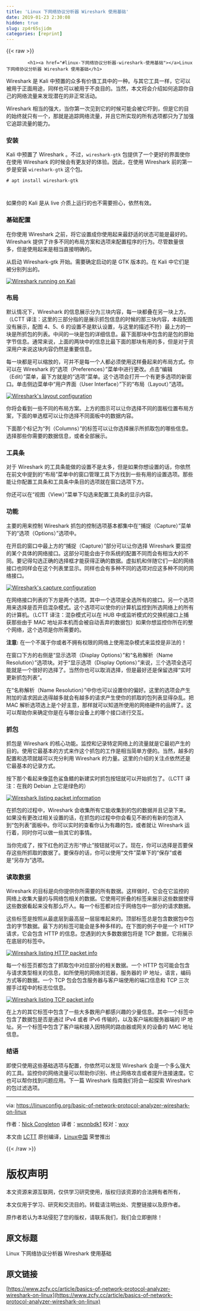 ```yaml
---
title: 'Linux 下网络协议分析器 Wireshark 使用基础' 
date: 2019-01-23 2:30:08
hidden: true
slug: zp4r65sjidm
categories: [reprint]
---
```


{{< raw >}}

            <h1><a href="#linux-下网络协议分析器-wireshark-使用基础"></a>Linux 下网络协议分析器 Wireshark 使用基础</h1>
<p>Wireshark 是 Kali 中预置的众多有价值工具中的一种。与其它工具一样，它可以被用于正面用途，同样也可以被用于不良目的。当然，本文将会介绍如何追踪你自己的网络流量来发现潜在的非正常活动。</p>
<p>Wireshark 相当的强大，当你第一次见到它的时候可能会被它吓到，但是它的目的始终就只有一个，那就是追踪网络流量，并且它所实现的所有选项都只为了加强它追踪流量的能力。</p>
<h3><a href="#安装"></a>安装</h3>
<p>Kali 中预置了 Wireshark 。不过，<code>wireshark-gtk</code> 包提供了一个更好的界面使你在使用 Wireshark 的时候会有更友好的体验。因此，在使用 Wireshark 前的第一步是安装 <code>wireshark-gtk</code> 这个包。</p>
<pre><code class="hljs shell"><span class="hljs-meta">#</span><span class="bash"> apt install wireshark-gtk</span>

</code></pre><p>如果你的 Kali 是从 live 介质上运行的也不需要担心，依然有效。</p>
<h3><a href="#基础配置"></a>基础配置</h3>
<p>在你使用 Wireshark 之前，将它设置成你使用起来最舒适的状态可能是最好的。Wireshark 提供了许多不同的布局方案和选项来配置程序的行为。尽管数量很多，但是使用起来是相当直接明确的。</p>
<p>从启动 Wireshark-gtk 开始。需要确定启动的是 GTK 版本的。在 Kali 中它们是被分别列出的。</p>
<p><a href="https://camo.githubusercontent.com/6e5db249f009a54e70d22571939cd9603845d742/68747470733a2f2f6c696e7578636f6e6669672e6f72672f696d616765732f77697265736861726b2d73746172742e6a70673f3538613262383739"><img src="https://p4.ssl.qhimg.com/t0125c302dde5d22839.jpg" alt="Wireshark running on Kali"></a></p>
<h3><a href="#布局"></a>布局</h3>
<p>默认情况下，Wireshark 的信息展示分为三块内容，每一块都叠在另一块上方。（LCTT 译注：这里的三部分指的是展示抓包信息的时候的那三块内容，本段配图没有展示，配图 4、5、6 的设置不是默认设置，与这里的描述不符）最上方的一块是所抓包的列表。中间的一块是包的详细信息。最下面那块中包含的是包的原始字节信息。通常来说，上面的两块中的信息比最下面的那块有用的多，但是对于资深用户来说这块内容仍然是重要信息。</p>
<p>每一块都是可以缩放的，可并不是每一个人都必须使用这样叠起来的布局方式。你可以在 Wireshark 的“选项（Preferences）”菜单中进行更改。点击“编辑（Edit）”菜单，最下方就是的“选项”菜单。这个选项会打开一个有更多选项的新窗口。单击侧边菜单中“用户界面（User Interface）”下的“布局（Layout）”选项。</p>
<p><a href="https://camo.githubusercontent.com/d636c590eaff90663275f642488e7818debf0934/68747470733a2f2f6c696e7578636f6e6669672e6f72672f696d616765732f77697265736861726b2d6c61796f7574732e6a70673f3538613262383739"><img src="https://p3.ssl.qhimg.com/t01cc1c9d0ccfaa0e07.jpg" alt="Wireshark's layout configuration"></a></p>
<p>你将会看到一些不同的布局方案。上方的图示可以让你选择不同的面板位置布局方案，下面的单选框可以让你选择不同面板中的数据内容。</p>
<p>下面那个标记为“列（Columns）”的标签可以让你选择展示所抓取包的哪些信息。选择那些你需要的数据信息，或者全部展示。</p>
<h3><a href="#工具条"></a>工具条</h3>
<p>对于 Wireshark 的工具条能做的设置不是太多，但是如果你想设置的话，你依然在前文中提到的“布局”菜单中的窗口管理工具下方找到一些有用的设置选项。那些能让你配置工具条和工具条中条目的选项就在窗口选项下方。</p>
<p>你还可以在“视图（View）”菜单下勾选来配置工具条的显示内容。</p>
<h3><a href="#功能"></a>功能</h3>
<p>主要的用来控制 Wireshark 抓包的控制选项基本都集中在“捕捉（Capture）”菜单下的“选项（Options）”选项中。</p>
<p>在开启的窗口中最上方的“捕捉（Capture）”部分可以让你选择 Wireshark 要监控的某个具体的网络接口。这部分可能会由于你系统的配置不同而会有相当大的不同。要记得勾选正确的选择框才能获得正确的数据。虚拟机和伴随它们一起的网络接口也同样会在这个列表里显示。同样也会有多种不同的选项对应这多种不同的网络接口。</p>
<p><a href="https://camo.githubusercontent.com/2c4152d63c2083026dcd966ece9a76da8077e14b/68747470733a2f2f6c696e7578636f6e6669672e6f72672f696d616765732f77697265736861726b2d636170747572652d636f6e6669672e6a70673f3538613262383739"><img src="https://p3.ssl.qhimg.com/t01ceaff2340081a792.jpg" alt="Wireshark's capture configuration"></a></p>
<p>在网络接口列表的下方是两个选项。其中一个选项是全选所有的接口。另一个选项用来选择是否开启混杂模式。这个选项可以使你的计算机监控到所选网络上的所有的计算机。（LCTT 译注：混杂模式可以在 HUB 中或监听模式的交换机接口上捕获那些由于 MAC 地址非本机而会被自动丢弃的数据包）如果你想监控你所在的整个网络，这个选项是你所需要的。</p>
<p><strong>注意:</strong> 在一个不属于你或者不拥有权限的网络上使用混杂模式来监控是非法的！</p>
<p>在窗口下方的右侧是“显示选项（Display Options）”和“名称解析（Name Resolution）”选项块。对于“显示选项（Display Options）”来说，三个选项全选可能就是一个很好的选择了。当然你也可以取消选择，但是最好还是保留选择“实时更新抓包列表”。</p>
<p>在“名称解析（Name Resolution）”中你也可以设置你的偏好。这里的选项会产生附加的请求因此选得越多就会有越多的请求产生使你的抓取的包列表显得杂乱。把 MAC 解析选项选上是个好主意，那样就可以知道所使用的网络硬件的品牌了。这可以帮助你来确定你是在与哪台设备上的哪个接口进行交互。</p>
<h3><a href="#抓包"></a>抓包</h3>
<p>抓包是 Wireshark 的核心功能。监控和记录特定网络上的流量就是它最初产生的目的。使用它最基本的方式来作这个抓包的工作是相当简单方便的。当然，越多的配置和选项就越可以充分利用 Wireshark 的力量。这里的介绍的关注点依然还是它最基本的记录方式。</p>
<p>按下那个看起来像蓝色鲨鱼鳍的新建实时抓包按钮就可以开始抓包了。（LCTT 译注：在我的 Debian 上它是绿色的）</p>
<p><a href="https://camo.githubusercontent.com/1c85f5d739be6705f18195ddcbac1d1ed6e0a04f/68747470733a2f2f6c696e7578636f6e6669672e6f72672f696d616765732f77697265736861726b2d7061636b65742d6c6973742e6a70673f3538613262383739"><img src="https://p1.ssl.qhimg.com/t012f6dd0d782b4fdd0.jpg" alt="Wireshark listing packet information"></a></p>
<p>在抓包的过程中，Wireshark 会收集所有它能收集到的包的数据并且记录下来。如果没有更改过相关设置的话，在抓包的过程中你会看见不断的有新的包进入到“包列表”面板中。你可以实时的查看你认为有趣的包，或者就让 Wireshark 运行着，同时你可以做一些其它的事情。</p>
<p>当你完成了，按下红色的正方形“停止”按钮就可以了。现在，你可以选择是否要保存这些所抓取的数据了。要保存的话，你可以使用“文件”菜单下的“保存”或者是“另存为”选项。</p>
<h3><a href="#读取数据"></a>读取数据</h3>
<p>Wireshark 的目标是向你提供你所需要的所有数据。这样做时，它会在它监控的网络上收集大量的与网络包相关的数据。它使用可折叠的标签来展示这些数据使得这些数据看起来没有那么吓人。每一个标签都对应于网络包中一部分的请求数据。</p>
<p>这些标签是按照从最底层到最高层一层层堆起来的。顶部标签总是包含数据包中包含的字节数据。最下方的标签可能会是多种多样的。在下图的例子中是一个 HTTP 请求，它会包含 HTTP 的信息。您遇到的大多数数据包将是 TCP 数据，它将展示在底层的标签中。</p>
<p><a href="https://camo.githubusercontent.com/bd0f18fc996e48735ff31c5d35d51595cb69d484/68747470733a2f2f6c696e7578636f6e6669672e6f72672f696d616765732f77697265736861726b2d7061636b65742d696e666f2d687474702e6a70673f3538613262383739"><img src="https://p4.ssl.qhimg.com/t013d57ee396bb1b7a3.jpg" alt="Wireshark listing HTTP packet info"></a></p>
<p>每一个标签页都包含了抓取包中对应部分的相关数据。一个 HTTP 包可能会包含与请求类型相关的信息，如所使用的网络浏览器，服务器的 IP 地址，语言，编码方式等的数据。一个 TCP 包会包含服务器与客户端使用的端口信息和 TCP 三次握手过程中的标志位信息。</p>
<p><a href="https://camo.githubusercontent.com/6b78022fd60e0ed76154ba7cd36647d55ed5dad5/68747470733a2f2f6c696e7578636f6e6669672e6f72672f696d616765732f77697265736861726b2d7061636b65742d696e666f2d7463702e6a70673f3538613262383739"><img src="https://p0.ssl.qhimg.com/t01d4fd33c93091bdff.jpg" alt="Wireshark listing TCP packet info"></a></p>
<p>在上方的其它标签中包含了一些大多数用户都感兴趣的少量信息。其中一个标签中包含了数据包是否是通过 IPv4 或者 IPv6 传输的，以及客户端和服务器端的 IP 地址。另一个标签中包含了客户端和接入因特网的路由器或网关的设备的 MAC 地址信息。</p>
<h3><a href="#结语"></a>结语</h3>
<p>即使只使用这些基础选项与配置，你依然可以发现 Wireshark 会是一个多么强大的工具。监控你的网络流量可以帮助你识别、终止网络攻击或者提升连接速度。它也可以帮你找到问题应用。下一篇 Wireshark 指南我们将会一起探索 Wireshark 的包过滤选项。</p>
<hr>
<p>via: <a href="https://linuxconfig.org/basic-of-network-protocol-analyzer-wireshark-on-linux">https://linuxconfig.org/basic-of-network-protocol-analyzer-wireshark-on-linux</a></p>
<p>作者：<a href="https://linuxconfig.org/basic-of-network-protocol-analyzer-wireshark-on-linux">Nick Congleton</a> 译者：<a href="https://github.com/wcnnbdk1">wcnnbdk1</a> 校对：<a href="https://github.com/wxy">wxy</a></p>
<p>本文由 <a href="https://github.com/LCTT/TranslateProject">LCTT</a> 原创编译，<a href="https://linux.cn/">Linux中国</a> 荣誉推出</p>

          
{{< /raw >}}

# 版权声明
本文资源来源互联网，仅供学习研究使用，版权归该资源的合法拥有者所有，

本文仅用于学习、研究和交流目的。转载请注明出处、完整链接以及原作者。

原作者若认为本站侵犯了您的版权，请联系我们，我们会立即删除！

## 原文标题
Linux 下网络协议分析器 Wireshark 使用基础

## 原文链接
[https://www.zcfy.cc/article/basics-of-network-protocol-analyzer-wireshark-on-linux](https://www.zcfy.cc/article/basics-of-network-protocol-analyzer-wireshark-on-linux)

